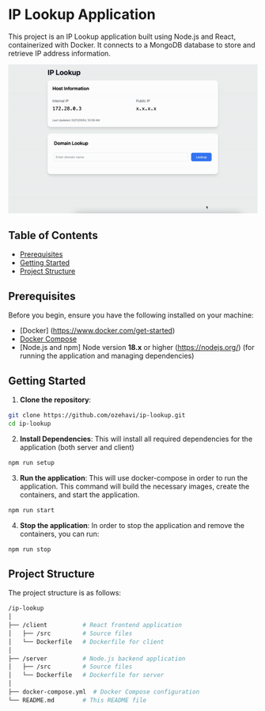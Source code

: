 # IP Lookup Application

This project is an IP Lookup application built using Node.js and React, containerized with Docker. It connects to a MongoDB database to store and retrieve IP address information.

![Demo of IP Lookup Application](https://github.com/ozehavi/ip-lookup/blob/main/demo.gif)


## Table of Contents
- [Prerequisites](#prerequisites)
- [Getting Started](#getting-started)
- [Project Structure](#project-structure)

## Prerequisites

Before you begin, ensure you have the following installed on your machine:
- [Docker] (https://www.docker.com/get-started)
- [Docker Compose](https://docs.docker.com/compose/)
- [Node.js and npm] Node version **18.x** or higher (https://nodejs.org/) (for running the application and managing dependencies)

## Getting Started

1. **Clone the repository**:
```bash
git clone https://github.com/ozehavi/ip-lookup.git
cd ip-lookup
```

2. **Install Dependencies**:
This will install all required dependencies for the application (both server and client)
```bash
npm run setup
```

3. **Run the application**:
This will use docker-compose in order to run the application. This command will build the necessary images, create the containers, and start the application. 
```bash
npm run start
```


4. **Stop the application**:
In order to stop the application and remove the containers, you can run:
```bash
npm run stop
```

## Project Structure

The project structure is as follows:
```bash
/ip-lookup
│
├── /client          # React frontend application
│   ├── /src         # Source files
│   └── Dockerfile   # Dockerfile for client
│
├── /server          # Node.js backend application
│   ├── /src         # Source files
│   └── Dockerfile   # Dockerfile for server
│
├── docker-compose.yml  # Docker Compose configuration
└── README.md        # This README file
```
